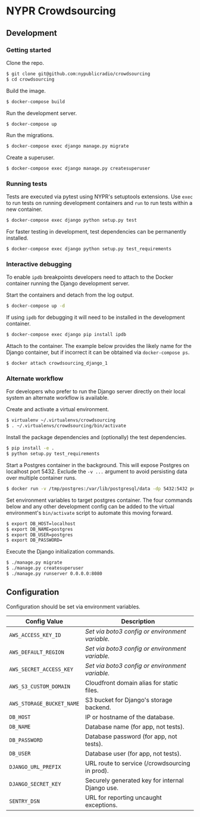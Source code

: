 # NYPR Crowdsourcing

## Development

### Getting started

Clone the repo.
```sh
$ git clone git@github.com:nypublicradio/crowdsourcing
$ cd crowdsourcing
```

Build the image.
```sh
$ docker-compose build
```

Run the development server.
```sh
$ docker-compose up
```

Run the migrations.
```sh
$ docker-compose exec django manage.py migrate
```

Create a superuser.
```sh
$ docker-compose exec django manage.py createsuperuser
```

### Running tests

Tests are executed via pytest using NYPR's setuptools extensions.
Use `exec` to run tests on running development containers and `run` to run tests within a new container.
```sh
$ docker-compose exec django python setup.py test
```

For faster testing in development, test dependencies can be permanently
installed.
```sh
$ docker-compose exec django python setup.py test_requirements
```

### Interactive debugging

To enable `ipdb` breakpoints developers need to attach to the Docker container
running the Django development server.

Start the containers and detach from the log output.
```sh
$ docker-compose up -d
```

If using `ipdb` for debugging it will need to be installed in the development container.
```sh
$ docker-compose exec django pip install ipdb
```

Attach to the container. The example below provides the likely name for the Django
container, but if incorrect it can be obtained via `docker-compose ps`.
```sh
$ docker attach crowdsourcing_django_1
```

### Alternate workflow

For developers who prefer to run the Django server directly on their local system
an alternate workflow is available.

Create and activate a virtual environment.
```sh
$ virtualenv ~/.virtualenvs/crowdsourcing
$ . ~/.virtualenvs/crowdsourcing/bin/activate
```

Install the package dependencies and (optionally) the test dependencies.
```sh
$ pip install -e .
$ python setup.py test_requirements
```

Start a Postgres container in the background.
This will expose Postgres on localhost port 5432.
Exclude the `-v ...` argument to avoid persisting data over multiple container runs.
```sh
$ docker run -v /tmp/postgres:/var/lib/postgresql/data -dp 5432:5432 postgres
```

Set environment variables to target postgres container.
The four commands below and any other development config
can be added to the virtual environment's `bin/activate`
script to automate this moving forward.
```sh
$ export DB_HOST=localhost
$ export DB_NAME=postgres
$ export DB_USER=postgres
$ export DB_PASSWORD=
```

Execute the Django initialization commands.
```sh
$ ./manage.py migrate
$ ./manage.py createsuperuser
$ ./manage.py runserver 0.0.0.0:8080
```

## Configuration

Configuration should be set via environment variables.

| **Config Value**          | **Description**                                 |
| ------------------------- | ----------------------------------------------- |
| `AWS_ACCESS_KEY_ID`       | _Set via boto3 config or environment variable._ |
| `AWS_DEFAULT_REGION`      | _Set via boto3 config or environment variable._ |
| `AWS_SECRET_ACCESS_KEY`   | _Set via boto3 config or environment variable._ |
| `AWS_S3_CUSTOM_DOMAIN`    | Cloudfront domain alias for static files.       |
| `AWS_STORAGE_BUCKET_NAME` | S3 bucket for Django's storage backend.         |
| `DB_HOST`                 | IP or hostname of the database.                 |
| `DB_NAME`                 | Database name (for app, not tests).             |
| `DB_PASSWORD`             | Database password (for app, not tests).         |
| `DB_USER`                 | Database user (for app, not tests).             |
| `DJANGO_URL_PREFIX`       | URL route to service (/crowdsourcing in prod).  |
| `DJANGO_SECRET_KEY`       | Securely generated key for internal Django use. |
| `SENTRY_DSN`              | URL for reporting uncaught exceptions.          |
